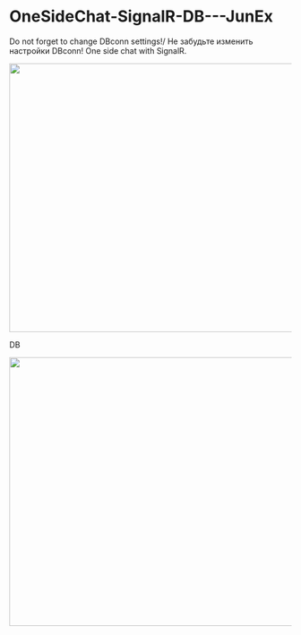 # OneSideChat-SignalR-DB---JunEx
Do not forget to change DBconn settings!/ Не забудьте изменить настройки DBconn!
One side chat with SignalR.
<p align="center">
  <img src="https://cdn.discordapp.com/attachments/773407242670178316/776898454294626364/2020-11-14_01-27-51.gif" width="720" height="480">
</p>
DB
<p align="center">
  <img src="https://cdn.discordapp.com/attachments/773407242670178316/776899127581474826/unknown.png" width="720" height="480">
</p>
